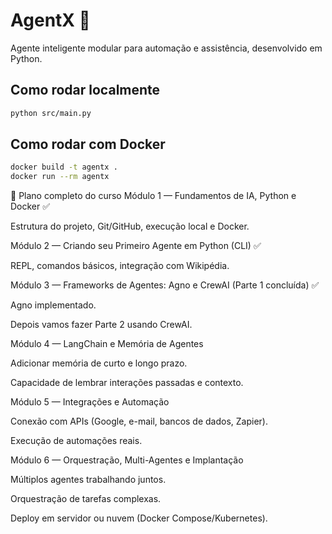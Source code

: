 # AgentX 🤖

Agente inteligente modular para automação e assistência, desenvolvido em Python.

## Como rodar localmente
```bash
python src/main.py
```

## Como rodar com Docker
```bash
docker build -t agentx .
docker run --rm agentx
```
📅 Plano completo do curso
Módulo 1 — Fundamentos de IA, Python e Docker ✅

Estrutura do projeto, Git/GitHub, execução local e Docker.

Módulo 2 — Criando seu Primeiro Agente em Python (CLI) ✅

REPL, comandos básicos, integração com Wikipédia.

Módulo 3 — Frameworks de Agentes: Agno e CrewAI (Parte 1 concluída) ✅

Agno implementado.

Depois vamos fazer Parte 2 usando CrewAI.

Módulo 4 — LangChain e Memória de Agentes

Adicionar memória de curto e longo prazo.

Capacidade de lembrar interações passadas e contexto.

Módulo 5 — Integrações e Automação

Conexão com APIs (Google, e-mail, bancos de dados, Zapier).

Execução de automações reais.

Módulo 6 — Orquestração, Multi-Agentes e Implantação

Múltiplos agentes trabalhando juntos.

Orquestração de tarefas complexas.

Deploy em servidor ou nuvem (Docker Compose/Kubernetes).